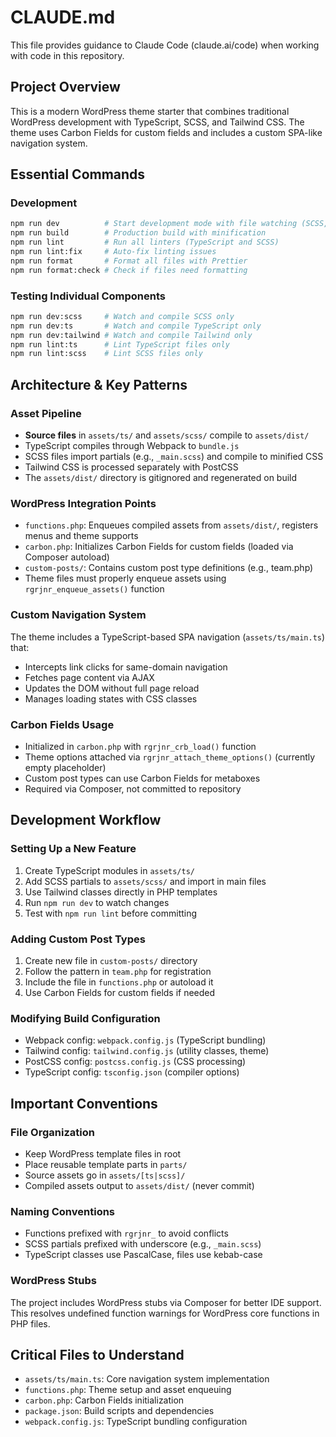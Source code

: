# CLAUDE.md

This file provides guidance to Claude Code (claude.ai/code) when working with code in this repository.

## Project Overview

This is a modern WordPress theme starter that combines traditional WordPress development with TypeScript, SCSS, and Tailwind CSS. The theme uses Carbon Fields for custom fields and includes a custom SPA-like navigation system.

## Essential Commands

### Development
```bash
npm run dev          # Start development mode with file watching (SCSS, TypeScript, Tailwind)
npm run build        # Production build with minification
npm run lint         # Run all linters (TypeScript and SCSS)
npm run lint:fix     # Auto-fix linting issues
npm run format       # Format all files with Prettier
npm run format:check # Check if files need formatting
```

### Testing Individual Components
```bash
npm run dev:scss     # Watch and compile SCSS only
npm run dev:ts       # Watch and compile TypeScript only
npm run dev:tailwind # Watch and compile Tailwind only
npm run lint:ts      # Lint TypeScript files only
npm run lint:scss    # Lint SCSS files only
```

## Architecture & Key Patterns

### Asset Pipeline
- **Source files** in `assets/ts/` and `assets/scss/` compile to `assets/dist/`
- TypeScript compiles through Webpack to `bundle.js`
- SCSS files import partials (e.g., `_main.scss`) and compile to minified CSS
- Tailwind CSS is processed separately with PostCSS
- The `assets/dist/` directory is gitignored and regenerated on build

### WordPress Integration Points
- `functions.php`: Enqueues compiled assets from `assets/dist/`, registers menus and theme supports
- `carbon.php`: Initializes Carbon Fields for custom fields (loaded via Composer autoload)
- `custom-posts/`: Contains custom post type definitions (e.g., team.php)
- Theme files must properly enqueue assets using `rgrjnr_enqueue_assets()` function

### Custom Navigation System
The theme includes a TypeScript-based SPA navigation (`assets/ts/main.ts`) that:
- Intercepts link clicks for same-domain navigation
- Fetches page content via AJAX
- Updates the DOM without full page reload
- Manages loading states with CSS classes

### Carbon Fields Usage
- Initialized in `carbon.php` with `rgrjnr_crb_load()` function
- Theme options attached via `rgrjnr_attach_theme_options()` (currently empty placeholder)
- Custom post types can use Carbon Fields for metaboxes
- Required via Composer, not committed to repository

## Development Workflow

### Setting Up a New Feature
1. Create TypeScript modules in `assets/ts/`
2. Add SCSS partials to `assets/scss/` and import in main files
3. Use Tailwind classes directly in PHP templates
4. Run `npm run dev` to watch changes
5. Test with `npm run lint` before committing

### Adding Custom Post Types
1. Create new file in `custom-posts/` directory
2. Follow the pattern in `team.php` for registration
3. Include the file in `functions.php` or autoload it
4. Use Carbon Fields for custom fields if needed

### Modifying Build Configuration
- Webpack config: `webpack.config.js` (TypeScript bundling)
- Tailwind config: `tailwind.config.js` (utility classes, theme)
- PostCSS config: `postcss.config.js` (CSS processing)
- TypeScript config: `tsconfig.json` (compiler options)

## Important Conventions

### File Organization
- Keep WordPress template files in root
- Place reusable template parts in `parts/`
- Source assets go in `assets/[ts|scss]/`
- Compiled assets output to `assets/dist/` (never commit)

### Naming Conventions
- Functions prefixed with `rgrjnr_` to avoid conflicts
- SCSS partials prefixed with underscore (e.g., `_main.scss`)
- TypeScript classes use PascalCase, files use kebab-case

### WordPress Stubs
The project includes WordPress stubs via Composer for better IDE support. This resolves undefined function warnings for WordPress core functions in PHP files.

## Critical Files to Understand

- `assets/ts/main.ts`: Core navigation system implementation
- `functions.php`: Theme setup and asset enqueuing
- `carbon.php`: Carbon Fields initialization
- `package.json`: Build scripts and dependencies
- `webpack.config.js`: TypeScript bundling configuration